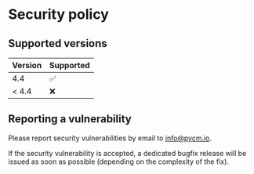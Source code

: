 # Security policy

## Supported versions

| Version       | Supported          |
| ------------- | ------------------ |
| 4.4           | :white_check_mark: |
| < 4.4         | :x:                |

## Reporting a vulnerability

Please report security vulnerabilities by email to [info@pycm.io](mailto:info@pycm.io "info@pycm.io").

If the security vulnerability is accepted, a dedicated bugfix release will be issued as soon as possible (depending on the complexity of the fix).